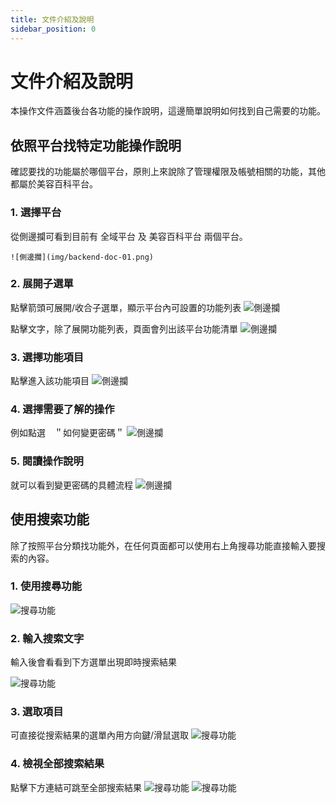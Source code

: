 ```yaml
---
title: 文件介紹及說明
sidebar_position: 0
---
```


# 文件介紹及說明

本操作文件涵蓋後台各功能的操作說明，這邊簡單說明如何找到自己需要的功能。

## 依照平台找特定功能操作說明

確認要找的功能屬於哪個平台，原則上來說除了管理權限及帳號相關的功能，其他都屬於美容百科平台。

### 1. 選擇平台

從側邊攔可看到目前有 全域平台 及 美容百科平台 兩個平台。

    ![側邊攔](img/backend-doc-01.png)

### 2. 展開子選單

點擊箭頭可展開/收合子選單，顯示平台內可設置的功能列表
![側邊攔](img/backend-doc-02.png)

點擊文字，除了展開功能列表，頁面會列出該平台功能清單
![側邊攔](img/backend-doc-03.png)

### 3. 選擇功能項目

點擊進入該功能項目
![側邊攔](img/backend-doc-04.png)

### 4. 選擇需要了解的操作

例如點選　＂如何變更密碼＂
![側邊攔](img/backend-doc-05.png)

### 5. 閱讀操作說明

就可以看到變更密碼的具體流程
![側邊攔](img/backend-doc-06.png)

## 使用搜索功能

除了按照平台分類找功能外，在任何頁面都可以使用右上角搜尋功能直接輸入要搜索的內容。

### 1. 使用搜尋功能

![搜尋功能](img/backend-doc-search-01.png)

### 2. 輸入搜索文字

輸入後會看看到下方選單出現即時搜索結果

![搜尋功能](img/backend-doc-search-02.png)

### 3. 選取項目

可直接從搜索結果的選單內用方向鍵/滑鼠選取
![搜尋功能](img/backend-doc-search-03.png)

### 4. 檢視全部搜索結果

點擊下方連結可跳至全部搜索結果
![搜尋功能](img/backend-doc-search-04.png)
![搜尋功能](img/backend-doc-search-05.png)
